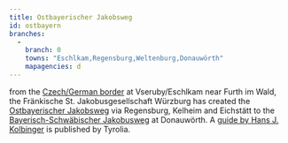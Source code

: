 ```yaml
---
title: Ostbayerischer Jakobsweg
id: ostbayern
branches:
  -
    branch: 0
    towns: "Eschlkam,Regensburg,Weltenburg,Donauwörth"
    mapagencies: d
---
```


from the [Czech/German border][0] at Vseruby/Eschlkam near Furth im Wald, the Fränkische St. Jakobusgesellschaft Würzburg has created the [Ostbayerischer Jakobsweg][1] via Regensburg, Kelheim and Eichstätt to the [Bayerisch-Schwäbischer Jakobusweg][2] at Donauwörth. A [guide by Hans J. Kolbinger][3] is published by Tyrolia.

[0]: nepomuk.html
[1]: http://www.jakobus-gesellschaften.de/index.php?id=41,93,0,0,1,0
[2]: augsburg.html
[3]: http://www.amazon.de/exec/obidos/ASIN/3702227288/europaischefe-21